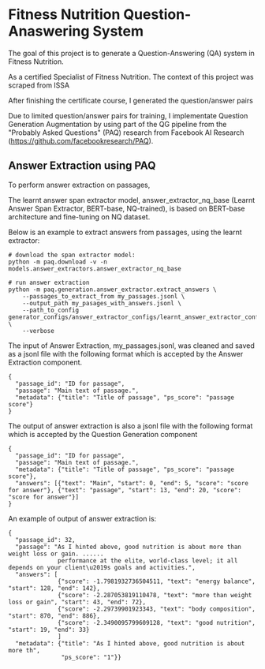 # Fitness Nutrition Question-Anaswering System

The goal of this project is to generate a Question-Answering (QA) system in Fitness Nutrition.

As a certified Specialist of Fitness Nutrition. The context of this project was scraped from ISSA 

After finishing the certificate course, I generated the question/answer pairs

Due to limited question/answer pairs for training, I implementate Question Generation Augmentation by using part of the QG pipeline from the "Probably Asked Questions" (PAQ) research from Facebook AI Research (https://github.com/facebookresearch/PAQ).   


## Answer Extraction using PAQ
To perform answer extraction on passages, 

The learnt answer span extractor model, answer_extractor_nq_base (Learnt Answer Span Extractor, BERT-base, NQ-trained), is based on BERT-base architecture and fine-tuning on NQ dataset.

Below is an example to extract answers from passages, using the learnt extractor:

```
# download the span extractor model:
python -m paq.download -v -n models.answer_extractors.answer_extractor_nq_base

# run answer extraction
python -m paq.generation.answer_extractor.extract_answers \
    --passages_to_extract_from my_passages.jsonl \
    --output_path my_pasages_with_answers.jsonl \
    --path_to_config generator_configs/answer_extractor_configs/learnt_answer_extractor_config.json \
    --verbose
```

The input of Answer Extraction, my_passages.jsonl, was cleaned and saved as a jsonl file with the following format which is accepted by the Answer Extraction component.
```
{
  "passage_id": "ID for passage", 
  "passage": "Main text of passage.",
  "metadata": {"title": "Title of passage", "ps_score": "passage score"}
}
```

The output of answer extraction is also a jsonl file with the following format which is accepted by the Question Generation component
```
{
  "passage_id": "ID for passage", 
  "passage": "Main text of passage.",
  "metadata": {"title": "Title of passage", "ps_score": "passage score"},
  "answers": [{"text": "Main", "start": 0, "end": 5, "score": "score for answer"}, {"text": "passage", "start": 13, "end": 20, "score": "score for answer"}]
}
```
An example of output of answer extraction is:
```
{
  "passage_id": 32, 
  "passage": "As I hinted above, good nutrition is about more than weight loss or gain. ......
              performance at the elite, world-class level; it all depends on your client\u2019s goals and activities.", 
  "answers": [
              {"score": -1.7981932736504511, "text": "energy balance", "start": 128, "end": 142}, 
              {"score": -2.287053819110478, "text": "more than weight loss or gain", "start": 43, "end": 72},
              {"score": -2.29739901923343, "text": "body composition", "start": 870, "end": 886}, 
              {"score": -2.3490095799609128, "text": "good nutrition", "start": 19, "end": 33} 
              ]          
  "metadata": {"title": "As I hinted above, good nutrition is about more th", 
               "ps_score": "1"}}


